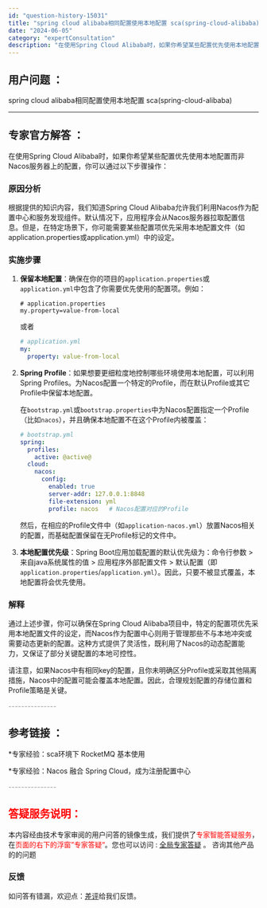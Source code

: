 ```yaml
---
id: "question-history-15031"
title: "spring cloud alibaba相同配置使用本地配置 sca(spring-cloud-alibaba)"
date: "2024-06-05"
category: "expertConsultation"
description: "在使用Spring Cloud Alibaba时，如果你希望某些配置优先使用本地配置而非Nacos服务器上的配置，你可以通过以下步骤操作：### 原因分析根据提供的知识内容，我们知道Spring Cloud Alibaba允许我们利用Nacos作为配置中心和服务发现组件。默认情况下，应用程序会从Na"
---
```


## 用户问题 ： 
 spring cloud alibaba相同配置使用本地配置 sca(spring-cloud-alibaba) 

---------------
## 专家官方解答 ：

在使用Spring Cloud Alibaba时，如果你希望某些配置优先使用本地配置而非Nacos服务器上的配置，你可以通过以下步骤操作：

### 原因分析
根据提供的知识内容，我们知道Spring Cloud Alibaba允许我们利用Nacos作为配置中心和服务发现组件。默认情况下，应用程序会从Nacos服务器拉取配置信息。但是，在特定场景下，你可能需要某些配置项优先采用本地配置文件（如application.properties或application.yml）中的设定。

### 实施步骤

1. **保留本地配置**：确保在你的项目的`application.properties`或`application.yml`中包含了你需要优先使用的配置项。例如：
   ```properties
   # application.properties
   my.property=value-from-local
   ```

   或者
   ```yaml
   # application.yml
   my:
     property: value-from-local
   ```

2. **Spring Profile**：如果想要更细粒度地控制哪些环境使用本地配置，可以利用Spring Profiles。为Nacos配置一个特定的Profile，而在默认Profile或其它Profile中保留本地配置。

   在`bootstrap.yml`或`bootstrap.properties`中为Nacos配置指定一个Profile（比如`nacos`），并且确保本地配置不在这个Profile内被覆盖：
   ```yaml
   # bootstrap.yml
   spring:
     profiles:
       active: @active@
     cloud:
       nacos:
         config:
           enabled: true
           server-addr: 127.0.0.1:8848
           file-extension: yml
           profile: nacos   # Nacos配置对应的Profile
   ```
   然后，在相应的Profile文件中（如`application-nacos.yml`）放置Nacos相关的配置，而基础配置保留在无Profile标记的文件中。

3. **本地配置优先级**：Spring Boot应用加载配置的默认优先级为：命令行参数 > 来自java系统属性的值 > 应用程序外部配置文件 > 默认配置（即`application.properties`/`application.yml`）。因此，只要不被显式覆盖，本地配置将会优先使用。

### 解释
通过上述步骤，你可以确保在Spring Cloud Alibaba项目中，特定的配置项优先采用本地配置文件的设定，而Nacos作为配置中心则用于管理那些不与本地冲突或需要动态更新的配置。这种方式提供了灵活性，既利用了Nacos的动态配置能力，又保证了部分关键配置的本地可控性。

请注意，如果Nacos中有相同key的配置，且你未明确区分Profile或采取其他隔离措施，Nacos中的配置可能会覆盖本地配置。因此，合理规划配置的存储位置和Profile策略是关键。


<font color="#949494">---------------</font> 


## 参考链接 ：

*专家经验：sca环境下 RocketMQ 基本使用 
 
 *专家经验：Nacos 融合 Spring Cloud，成为注册配置中心 


 <font color="#949494">---------------</font> 
 


## <font color="#FF0000">答疑服务说明：</font> 

本内容经由技术专家审阅的用户问答的镜像生成，我们提供了<font color="#FF0000">专家智能答疑服务</font>，在<font color="#FF0000">页面的右下的浮窗”专家答疑“</font>。您也可以访问 : [全局专家答疑](https://answer.opensource.alibaba.com/docs/intro) 。 咨询其他产品的的问题

### 反馈
如问答有错漏，欢迎点：[差评](https://ai.nacos.io/user/feedbackByEnhancerGradePOJOID?enhancerGradePOJOId=15097)给我们反馈。
